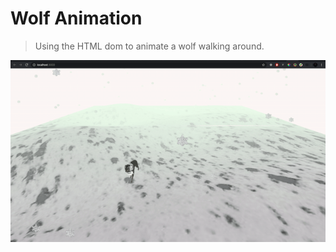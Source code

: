 # Wolf Animation

> Using the HTML dom to animate a wolf walking around.

<img src="./docs/wolf_walking.gif" />
